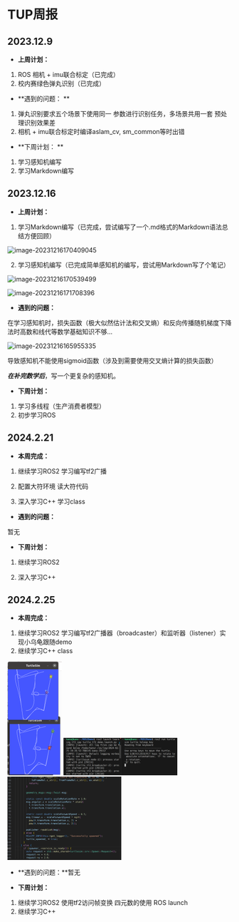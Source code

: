 # TUP周报

## 2023.12.9

* **上周计划：**

1. ROS 相机 + imu联合标定（已完成） 
2. 校内赛绿色弹丸识别（已完成）  

* **遇到的问题： **

1. 弹丸识别要求五个场景下使用同一 参数进行识别任务，多场景共用一套 预处理识别效果差
2. 相机 + imu联合标定时编译aslam_cv, sm_common等时出错  

* **下周计划： **

1. 学习感知机编写 
2. 学习Markdown编写

## 2023.12.16

* **上周计划：**

1. 学习Markdown编写（已完成，尝试编写了一个.md格式的Markdown语法总结方便回顾）

![image-20231216170409045](/home/kano/.config/Typora/typora-user-images/image-20231216170409045.png)

2. 学习感知机编写（已完成简单感知机的编写，尝试用Markdown写了个笔记）

![image-20231216170539499](/home/kano/.config/Typora/typora-user-images/image-20231216170539499.png)

![image-20231216171708396](/home/kano/.config/Typora/typora-user-images/image-20231216171708396.png)

* **遇到的问题：**

在学习感知机时，损失函数（极大似然估计法和交叉熵）和反向传播随机梯度下降法时高数和线代等数学基础知识不够...

![image-20231216165955335](/home/kano/.config/Typora/typora-user-images/image-20231216165955335.png)

导致感知机不能使用sigmoid函数（涉及到需要使用交叉熵计算的损失函数）

***在补完数学后***，写一个更复杂的感知机。

* **下周计划：**

1. 学习多线程（生产消费者模型）
2. 初步学习ROS

## 2024.2.21

* **本周完成：**

1. 继续学习ROS2   学习编写tf2广播 

2. 配置大符环境 读大符代码 
3. 深入学习C++   学习class


* **遇到的问题：**

 暂无


* **下周计划：**

1. 继续学习ROS2 

2. 深入学习C++


## 2024.2.25

* **本周完成：**

1. 继续学习ROS2 学习编写tf2广播器（broadcaster）和监听器（listener）实现小乌龟跟随demo 
2. 继续学习C++ class

<img src="WeeklyNews.assets/eb2389fdfd6cd286139cfd92307dad9d.png" alt="eb2389fdfd6cd286139cfd92307dad9d" style="zoom:25%;" />

<img src="WeeklyNews.assets/165664d8d7c94343c2d244d2b74f49d3.png" alt="165664d8d7c94343c2d244d2b74f49d3" style="zoom:25%;" />



<img src="WeeklyNews.assets/1ab19d1fe9bc3caf8150b043318c1633.png" alt="1ab19d1fe9bc3caf8150b043318c1633" style="zoom:25%;" />


* **遇到的问题：**暂无


* **下周计划：**

1. 继续学习ROS2 使用tf2访问帧变换  四元数的使用 ROS launch
2. 继续学习C++


